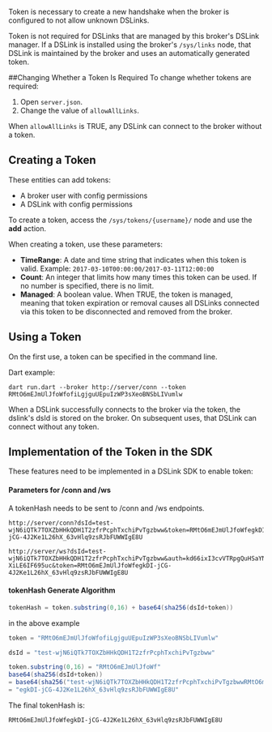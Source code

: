 Token is necessary to create a new handshake when the broker is configured to not allow unknown DSLinks.

Token is not required for DSLinks that are managed by this broker's DSLink manager. If a DSLink is installed using the broker's `/sys/links` node, that DSLink is maintained by the broker and uses an automatically generated token.

##Changing Whether a Token Is Required
To change whether tokens are required:
 1. Open `server.json`.
 1. Change the value of `allowAllLinks`.

When `allowAllLinks` is TRUE, any DSLink can connect to the broker without a token.

## Creating a Token

These entities can add tokens:
 - A broker user with config permissions
 - A DSLink with config permissions

To create a token, access the `/sys/tokens/{username}/` node and use the **add** action.

When creating a token, use these parameters:

 - **TimeRange**: A date and time string that indicates when this token is valid. Example: `2017-03-10T00:00:00/2017-03-11T12:00:00`
 - **Count**: An integer that limits how many times this token can be used. If no number is specified, there is no limit.
 - **Managed**: A boolean value. When TRUE, the token is managed, meaning that token expiration or removal causes all DSLinks connected via this token to be disconnected and removed from the broker.

## Using a Token
On the first use, a token can be specified in the command line.

Dart example:
```
dart run.dart --broker http://server/conn --token RMtO6mEJmUlJfoWfofiLgjguUEpuIzWP3sXeoBNSbLIVumlw
```

When a DSLink successfully connects to the broker via the token, the dslink's dsId is stored on the broker. On subsequent uses, that DSLink can connect without any token.

## Implementation of the Token in the SDK
These features need to be implemented in a DSLink SDK to enable token:

#### Parameters for /conn and /ws
A tokenHash needs to be sent to /conn and /ws endpoints.

```
http://server/conn?dsId=test-wjN6iQTk7TOXZbHHkQDH1T2zfrPcphTxchiPvTgzbww&token=RMtO6mEJmUlJfoWfegkDI-jCG-4J2Ke1L26hX_63vHlq9zsRJbFUWWIgE8U

http://server/ws?dsId=test-wjN6iQTk7TOXZbHHkQDH1T2zfrPcphTxchiPvTgzbww&auth=kd66ixI3cvVTRpgQuHSaYN4o__JtuT-XiLE6IF695uc&token=RMtO6mEJmUlJfoWfegkDI-jCG-4J2Ke1L26hX_63vHlq9zsRJbFUWWIgE8U
```

#### tokenHash Generate Algorithm
```java
tokenHash = token.substring(0,16) + base64(sha256(dsId+token))
```

in the above example

```java
token = "RMtO6mEJmUlJfoWfofiLgjguUEpuIzWP3sXeoBNSbLIVumlw"

dsId = "test-wjN6iQTk7TOXZbHHkQDH1T2zfrPcphTxchiPvTgzbww"

token.substring(0,16) = "RMtO6mEJmUlJfoWf"
base64(sha256(dsId+token))   
= base64(sha256("test-wjN6iQTk7TOXZbHHkQDH1T2zfrPcphTxchiPvTgzbwwRMtO6mEJmUlJfoWfofiLgjguUEpuIzWP3sXeoBNSbLIVumlw"))
= "egkDI-jCG-4J2Ke1L26hX_63vHlq9zsRJbFUWWIgE8U"
```

The final tokenHash is:
```
RMtO6mEJmUlJfoWfegkDI-jCG-4J2Ke1L26hX_63vHlq9zsRJbFUWWIgE8U
```